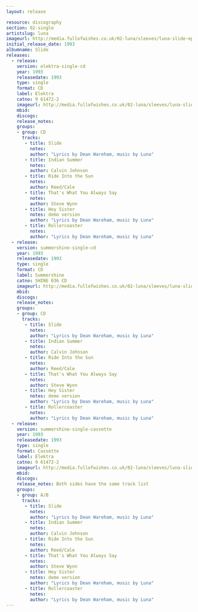 ```yaml
---
layout: release

resource: discography
section: 02-single
artistslug: luna
imageurl: http://media.fullofwishes.co.uk/02-luna/sleeves/luna-slide-ep.jpg
initial_release_date: 1993
albumname: Slide
releases:
  - release: 
    version: elektra-single-cd
    year: 1993
    releasedate: 1993
    type: single
    format: CD
    label: Elektra
    catno: 9 61472-2
    imageurl: http://media.fullofwishes.co.uk/02-luna/sleeves/luna-slide-ep.jpg
    mbid: 
    discogs: 
    release_notes: 
    groups:
    - group: CD
      tracks:
       - title: Slide
         notes: 
         author: "Lyrics by Dean Wareham, music by Luna"
       - title: Indian Summer
         notes: 
         author: Calvin Johnson
       - title: Ride Into the Sun
         notes: 
         author: Reed/Cale
       - title: That's What You Always Say
         notes: 
         author: Steve Wynn
       - title: Hey Sister
         notes: demo version
         author: "Lyrics by Dean Wareham, music by Luna"
       - title: Rollercoaster
         notes: 
         author: "Lyrics by Dean Wareham, music by Luna"
  - release: 
    version: summershine-single-cd
    year: 1993
    releasedate: 1993
    type: single
    format: CD
    label: Summershine
    catno: SHINE 036 CD
    imageurl: http://media.fullofwishes.co.uk/02-luna/sleeves/luna-slide-ep.jpg
    mbid: 
    discogs: 
    release_notes: 
    groups:
    - group: CD
      tracks:
       - title: Slide
         notes: 
         author: "Lyrics by Dean Wareham, music by Luna"
       - title: Indian Summer
         notes: 
         author: Calvin Johnson
       - title: Ride Into the Sun
         notes: 
         author: Reed/Cale
       - title: That's What You Always Say
         notes: 
         author: Steve Wynn
       - title: Hey Sister
         notes: demo version
         author: "Lyrics by Dean Wareham, music by Luna"
       - title: Rollercoaster
         notes: 
         author: "Lyrics by Dean Wareham, music by Luna"
  - release: 
    version: summershine-single-cassette
    year: 1993
    releasedate: 1993
    type: single
    format: Cassette
    label: Elektra
    catno: 9 61472-2
    imageurl: http://media.fullofwishes.co.uk/02-luna/sleeves/luna-slide-ep.jpg
    mbid: 
    discogs: 
    release_notes: Both sides have the same track list
    groups:
    - group: A/B
      tracks:
       - title: Slide
         notes: 
         author: "Lyrics by Dean Wareham, music by Luna"
       - title: Indian Summer
         notes: 
         author: Calvin Johnson
       - title: Ride Into the Sun
         notes: 
         author: Reed/Cale
       - title: That's What You Always Say
         notes: 
         author: Steve Wynn
       - title: Hey Sister
         notes: demo version
         author: "Lyrics by Dean Wareham, music by Luna"
       - title: Rollercoaster
         notes: 
         author: "Lyrics by Dean Wareham, music by Luna"
---
```

